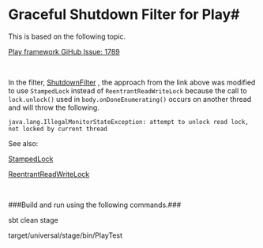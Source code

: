 # Graceful Shutdown Filter for Play#

This is based on the following topic.

[Play framework GiHub Issue: 1789](https://github.com/playframework/playframework/issues/1789)

<br />

In the filter, [ShutdownFilter](app/filters/ShutDownFilter.scala) , the approach from the link above was modified to use `StampedLock` instead of `ReentrantReadWriteLock` because the call to `lock.unlock()` used in `body.onDoneEnumerating()` occurs on another thread and will throw the following.

`java.lang.IllegalMonitorStateException: attempt to unlock read lock, not locked by current thread`

See also:

[StampedLock](https://docs.oracle.com/javase/8/docs/api/java/util/concurrent/locks/StampedLock.html)

[ReentrantReadWriteLock](https://docs.oracle.com/javase/8/docs/api/java/util/concurrent/locks/ReentrantReadWriteLock.html)

<br />

###Build and run using the following commands.###

sbt clean stage

target/universal/stage/bin/PlayTest